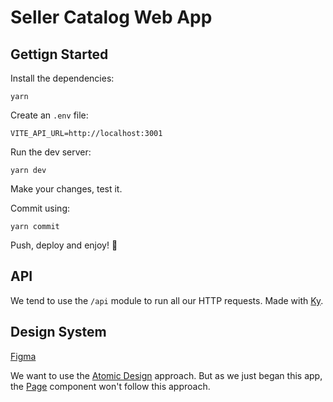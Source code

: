 # Seller Catalog Web App

## Gettign Started

Install the dependencies:

```shell
yarn
```

Create an `.env` file:

```properties
VITE_API_URL=http://localhost:3001
```

Run the dev server:

```shell
yarn dev
```

Make your changes, test it.

Commit using:

```shell
yarn commit
```

Push, deploy and enjoy! 🎉

## API

We tend to use the `/api` module to run all our HTTP requests. Made with [Ky](https://github.com/sindresorhus/ky#readme).

## Design System

[Figma](https://www.figma.com)

We want to use the [Atomic Design](https://atomicdesign.bradfrost.com/chapter-2/#the-atomic-design-methodology) approach. But as we just began this app, the [Page](./src/ds/pages/Page/Page.jsx) component won't follow this approach.
